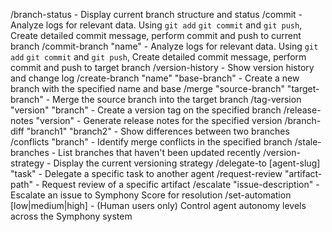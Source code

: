 /branch-status - Display current branch structure and status
/commit - Analyze logs for relevant data. Using `git add` `git commit` and `git push`, Create detailed commit message, perform commit and push to current branch
/commit-branch "name" - Analyze logs for relevant data. Using `git add` `git commit` and `git push`, Create detailed commit message, perform commit and push to target branch
/version-history - Show version history and change log
/create-branch "name" "base-branch" - Create a new branch with the specified name and base
/merge "source-branch" "target-branch" - Merge the source branch into the target branch
/tag-version "version" "branch" - Create a version tag on the specified branch
/release-notes "version" - Generate release notes for the specified version
/branch-diff "branch1" "branch2" - Show differences between two branches
/conflicts "branch" - Identify merge conflicts in the specified branch
/stale-branches - List branches that haven't been updated recently
/version-strategy - Display the current versioning strategy
/delegate-to [agent-slug] "task" - Delegate a specific task to another agent
/request-review "artifact-path" - Request review of a specific artifact
/escalate "issue-description" - Escalate an issue to Symphony Score for resolution
/set-automation [low|medium|high] - (Human users only) Control agent autonomy levels across the Symphony system